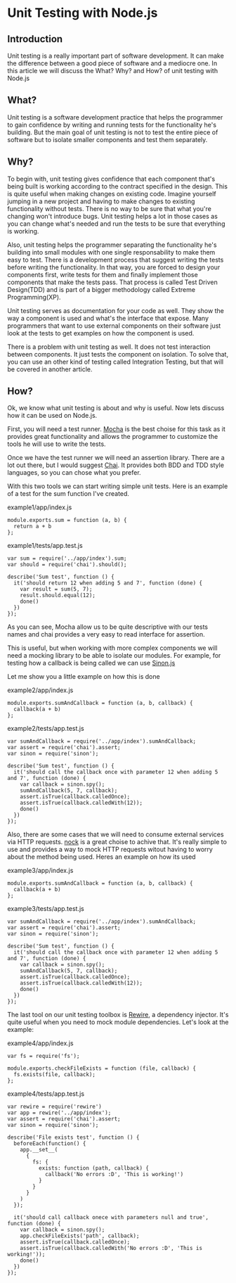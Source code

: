 # Unit Testing with Node.js

## Introduction

Unit testing is a really important part of software development. It can make the difference between a good piece of software and a mediocre one. In this article we will discuss the What? Why? and How? of unit testing with Node.js

## What?

Unit testing is a software development practice that helps the programmer to gain confidence by writing and running tests for the functionality he's building. But the main goal of unit testing is not to test the entire piece of software but to isolate smaller components and test them separately.

## Why?

To begin with, unit testing gives confidence that each component that's being built is working according to the contract specified in the design. This is quite useful when making changes on existing code. Imagine yourself jumping in a new project and having to make changes to existing functionality without tests. There is no way to be sure that what you're changing won't introduce bugs. Unit testing helps a lot in those cases as you can change what's needed and run the tests to be sure that everything is working.

Also, unit testing helps the programmer separating the functionality he's building into small modules with one single responsability to make them easy to test. There is a development process that suggest writing the tests before writing the functionality. In that way, you are forced to design your components first, write tests for them and finally implement those components that make the tests pass. That process is called Test Driven Design(TDD) and is part of a bigger methodology called Extreme Programming(XP). 

Unit testing serves as documentation for your code as well. They show the way a component is used and what's the interface that expose. Many programmers that want to use external components on their software just look at the tests to get examples on how the component is used.

There is a problem with unit testing as well. It does not test interaction between components. It just tests the component on isolation. To solve that, you can use an other kind of testing called Integration Testing, but that will be covered in another article.

## How?

Ok, we know what unit testing is about and why is useful. Now lets discuss how it can be used on Node.js.

First, you will need a test runner. [Mocha](https://mochajs.org/) is the best choise for this task as it provides great functionality and allows the programmer to customize the tools he will use to write the tests.

Once we have the test runner we will need an assertion library. There are a lot out there, but I would suggest [Chai](http://chaijs.com/). It provides both BDD and TDD style languages, so you can chose what you prefer.

With this two tools we can start writing simple unit tests. Here is an example of a test for the sum function I've created.

example1/app/index.js

	module.exports.sum = function (a, b) {
	  return a + b
	};

example1/tests/app.test.js

	var sum = require('../app/index').sum;
	var should = require('chai').should();

	describe('Sum test', function () {
	  it('should return 12 when adding 5 and 7', function (done) {
	    var result = sum(5, 7);
	    result.should.equal(12);
	    done()
	  })
	});

As you can see, Mocha allow us to be quite descriptive with our tests names and chai provides a very easy to read interface for assertion.

This is useful, but when working with more complex components we will need a mocking library to be able to isolate our modules. For example, for testing how a callback is being called we can use [Sinon.js](http://sinonjs.org/)

Let me show you a little example on how this is done

example2/app/index.js

	module.exports.sumAndCallback = function (a, b, callback) {
	  callback(a + b)
	};

example2/tests/app.test.js

	var sumAndCallback = require('../app/index').sumAndCallback;
	var assert = require('chai').assert;
	var sinon = require('sinon');

	describe('Sum test', function () {
	  it('should call the callback once with parameter 12 when adding 5 and 7', function (done) {
	    var callback = sinon.spy();
	    sumAndCallback(5, 7, callback);
	    assert.isTrue(callback.calledOnce);
	    assert.isTrue(callback.calledWith(12));
	    done()
	  })
	});

Also, there are some cases that we will need to consume external services via HTTP requests. [nock](https://github.com/pgte/nock) is a great choise to achive that. It's really simple to use and provides a way to mock HTTP requests witout having to worry about the method being used. Heres an example on how its used

example3/app/index.js

	module.exports.sumAndCallback = function (a, b, callback) {
	  callback(a + b)
	};

example3/tests/app.test.js

	var sumAndCallback = require('../app/index').sumAndCallback;
	var assert = require('chai').assert;
	var sinon = require('sinon');

	describe('Sum test', function () {
	  it('should call the callback once with parameter 12 when adding 5 and 7', function (done) {
	    var callback = sinon.spy();
	    sumAndCallback(5, 7, callback);
	    assert.isTrue(callback.calledOnce);
	    assert.isTrue(callback.calledWith(12));
	    done()
	  })
	});
	
The last tool on our unit testing toolbox is [Rewire](https://github.com/jhnns/rewire/), a dependency injector. It's quite useful when you need to mock module dependencies.
Let's look at the example:
    
example4/app/index.js

	var fs = require('fs');
    
    module.exports.checkFileExists = function (file, callback) {
      fs.exists(file, callback);
    };


example4/tests/app.test.js

	var rewire = require('rewire')
    var app = rewire('../app/index');
    var assert = require('chai').assert;
    var sinon = require('sinon');
    
    describe('File exists test', function () {
      beforeEach(function() {
        app.__set__(
          {
            fs: {
              exists: function (path, callback) {
                callback('No errors :D', 'This is working!')
              }
            }
          }
        )
      });
    
      it('should call callback onece with parameters null and true', function (done) {
        var callback = sinon.spy();
        app.checkFileExists('path', callback);
        assert.isTrue(callback.calledOnce);
        assert.isTrue(callback.calledWith('No errors :D', 'This is working!'));
        done()
      })
    });
    




